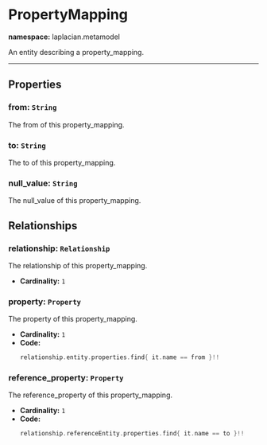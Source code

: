 # **PropertyMapping**
**namespace:** laplacian.metamodel

An entity describing a property_mapping.



---

## Properties

### from: `String`
The from of this property_mapping.

### to: `String`
The to of this property_mapping.

### null_value: `String`
The null_value of this property_mapping.

## Relationships

### relationship: `Relationship`
The relationship of this property_mapping.
- **Cardinality:** `1`

### property: `Property`
The property of this property_mapping.
- **Cardinality:** `1`
- **Code:**
  ```kotlin
  relationship.entity.properties.find{ it.name == from }!!
  ```

### reference_property: `Property`
The reference_property of this property_mapping.
- **Cardinality:** `1`
- **Code:**
  ```kotlin
  relationship.referenceEntity.properties.find{ it.name == to }!!
  ```